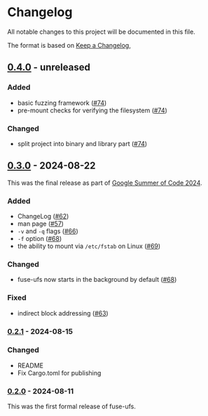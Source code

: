 # Changelog

All notable changes to this project will be documented in this file.

The format is based on [Keep a Changelog](https://keepachangelog.com/en/1.1.0/),

## [0.4.0] - unreleased

### Added

- basic fuzzing framework ([#74](https://github.com/realchonk/fuse-ufs/pull/74))
- pre-mount checks for verifying the filesystem ([#74](https://github.com/realchonk/fuse-ufs/pull/74))

### Changed

- split project into binary and library part ([#74](https://github.com/realchonk/fuse-ufs/pull/74))

## [0.3.0] - 2024-08-22

This was the final release as part of [Google Summer of Code 2024](https://summerofcode.withgoogle.com/programs/2024/projects/mCAcivuH).

### Added

- ChangeLog ([#62](https://github.com/realchonk/fuse-ufs/pull/62))
- man page ([#57](https://github.com/realchonk/fuse-ufs/pull/57))
- `-v` and `-q` flags ([#66](https://github.com/realchonk/fuse-ufs/pull/66))
- `-f` option ([#68](https://github.com/realchonk/fuse-ufs/pull/68))
- the ability to mount via `/etc/fstab` on Linux ([#69](https://github.com/realchonk/fuse-ufs/pull/69))

### Changed

- fuse-ufs now starts in the background by default ([#68](https://github.com/realchonk/fuse-ufs/pull/68))

### Fixed

- indirect block addressing ([#63](https://github.com/realchonk/fuse-ufs/pull/63))

### [0.2.1] - 2024-08-15

### Changed

- README
- Fix Cargo.toml for publishing

### [0.2.0] - 2024-08-11

This was the first formal release of fuse-ufs.

[0.4.0]: https://github.com/realchonk/fuse-ufs/compare/0.3.0...HEAD
[0.3.0]: https://github.com/realchonk/fuse-ufs/compare/0.2.1...0.3.0
[0.2.1]: https://github.com/realchonk/fuse-ufs/compare/0.2.0...0.2.1
[0.2.0]: https://github.com/realchonk/fuse-ufs/releases/tag/0.2.0

